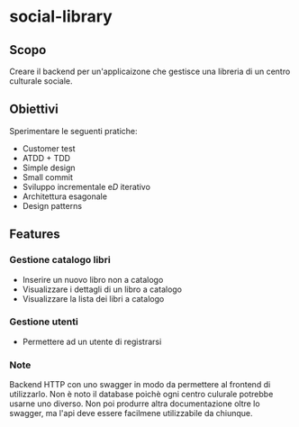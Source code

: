 # social-library

## Scopo
Creare il backend per un'applicaizone che gestisce una libreria di un centro culturale sociale.

## Obiettivi
Sperimentare le seguenti pratiche:
- Customer test
- ATDD + TDD
- Simple design
- Small commit
- Sviluppo incrementale e*D* iterativo
- Architettura esagonale
- Design patterns

## Features

### Gestione catalogo libri
- Inserire un nuovo libro non a catalogo
- Visualizzare i dettagli di un libro a catalogo
- Visualizzare la lista dei libri a catalogo

### Gestione utenti
- Permettere ad un utente di registrarsi

### Note
Backend HTTP con uno swagger in modo da permettere al frontend di utilizzarlo.
Non è noto il database poichè ogni centro culurale potrebbe usarne uno diverso.
Non poi produrre altra documentazione oltre lo swagger, ma l'api deve essere facilmene utilizzabile da chiunque.